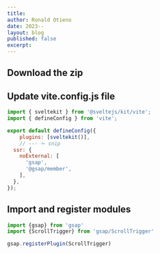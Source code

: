 ```yaml
---
title:
author: Ronald Otieno
date: 2023--
layout: blog
published: false
excerpt:
---
```

## Download the zip

## Update vite.config.js file
```js
import { sveltekit } from '@sveltejs/kit/vite';
import { defineConfig } from 'vite';

export default defineConfig({
	plugins: [sveltekit()],
    // --- ✁ snip
  ssr: {
    noExternal: [
      'gsap',
      '@gsap/member',
    ],
  },
});

```
## Import and register  modules
```js
import {gsap} from 'gsap'
import {ScrollTrigger} from 'gsap/ScrollTrigger'

gsap.registerPlugin(ScrollTrigger)

```
